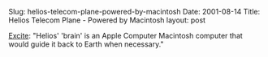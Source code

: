 Slug: helios-telecom-plane-powered-by-macintosh
Date: 2001-08-14
Title: Helios Telecom Plane - Powered by Macintosh
layout: post

<a href="http://news.excite.com/news/zd/010813/09/nasa-flies-to">Excite</a>: &quot;Helios&#39; &#39;brain&#39; is an Apple Computer Macintosh computer that would guide it back to Earth when necessary.&quot;
